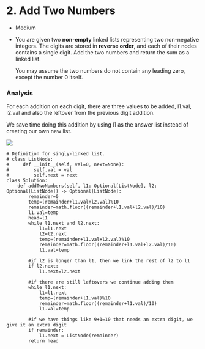 # 2. Add Two Numbers

* Medium
*   You are given two **non-empty** linked lists representing two non-negative integers. The digits are stored in **reverse order**, and each of their nodes contains a single digit. Add the two numbers and return the sum as a linked list.

    You may assume the two numbers do not contain any leading zero, except the number 0 itself.

### Analysis

For each addition on each digit, there are three values to be added, l1.val, l2.val and also the leftover from the previous digit addition.&#x20;

We save time doing this addition by using l1 as the answer list instead of creating our own new list.&#x20;

![](<../../../.gitbook/assets/image (248).png>)

```
# Definition for singly-linked list.
# class ListNode:
#     def __init__(self, val=0, next=None):
#         self.val = val
#         self.next = next
class Solution:
    def addTwoNumbers(self, l1: Optional[ListNode], l2: Optional[ListNode]) -> Optional[ListNode]:
        remainder=0
        temp=(remainder+l1.val+l2.val)%10  
        remainder=math.floor((remainder+l1.val+l2.val)/10)
        l1.val=temp       
        head=l1
        while l1.next and l2.next:
            l1=l1.next
            l2=l2.next
            temp=(remainder+l1.val+l2.val)%10  
            remainder=math.floor((remainder+l1.val+l2.val)/10)
            l1.val=temp  
        
        #if l2 is longer than l1, then we link the rest of l2 to l1 
        if l2.next:
            l1.next=l2.next

        #if there are still leftovers we continue adding them
        while l1.next: 
            l1=l1.next
            temp=(remainder+l1.val)%10  
            remainder=math.floor((remainder+l1.val)/10)
            l1.val=temp  

        #if we have things like 9+1=10 that needs an extra digit, we give it an extra digit
        if remainder:
            l1.next = ListNode(remainder)
        return head
```

